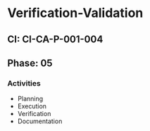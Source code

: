 # Verification-Validation

## CI: CI-CA-P-001-004
## Phase: 05

### Activities
- Planning
- Execution
- Verification
- Documentation
